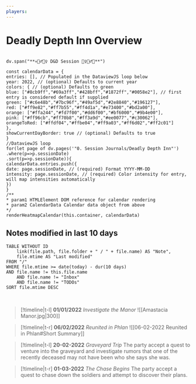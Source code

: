 ```yaml
---
players:
---
```

# Deadly Depth Inn Overview
 
```dataviewjs

dv.span("**💀🧙‍♂️🧙‍♀️ D&D Session 🧙‍♀️🧙‍♂️💀**")

const calendarData = {
entries: [], // Populated in the DataviewJS loop below
year: 2022, // (optional) Defaults to current year
colors: { // (optional) Defaults to green
blue: ["#8cb9ff","#69a3ff","#428bff","#1872ff","#0058e2"], // first entry is considered default if supplied
green: ["#c6e48b","#7bc96f","#49af5d","#2e8840","#196127"],
red: ["#ff9e82","#ff7b55","#ff4d1a","#e73400","#bd2a00"],
orange: ["#ffa244","#fd7f00","#dd6f00","#bf6000","#9b4e00"],
pink: ["#ff96cb","#ff70b8","#ff3a9d","#ee0077","#c30062"],
orangeToRed: ["#ffdf04","#ffbe04","#ff9a03","#ff6d02","#ff2c01"]
},
showCurrentDayBorder: true // (optional) Defaults to true
}
//DataviewJS loop
for(let page of dv.pages('"0. Session Journals/Deadly Depth Inn"')
.where(p=>p.sessionDate)
.sort(p=>p.sessionDate)){
calendarData.entries.push({
date: page.sessionDate, // (required) Format YYYY-MM-DD
intensity: page.sessionDate, // (required) Color intensity for entry, will map intensities automatically
})
}
/**
* param1 HTMLElement DOM reference for calendar rendering
* param2 CalendarData Calendar data object from above
*/
renderHeatmapCalendar(this.container, calendarData)
```

## Notes modified in last 10 days

```dataview
TABLE WITHOUT ID
    link(file.path, file.folder + " / " + file.name) AS "Note",
    file.mtime AS "Last modified"
FROM "/"
WHERE file.mtime >= date(today) - dur(10 days)
AND file.name != this.file.name
    AND file.name != "Inbox"
    AND file.name != "TODOs"
SORT file.mtime DESC 
```

<br>

> [!timeline|t-l] **01/01/2022** _Investigate the Manor_
> ![[Amastacia Manor.jpg|300]]

> [!timeline|t-r] **06/02/2022** *Reunited in Phlan*
> ![[06-02-2022 Reunited in Phlan#Short Summary]]

> [!timeline|t-l] **20-02-2022** _Graveyard Trip_
> The party accept a quest to venture into the graveyard and investigate rumors that one of the recently deceased may not have been who she says she was. 

> [!timeline|t-r] **01-03-2022** *The Chase Begins*
> The party accept a quest to chase down the soldiers and attempt to discover their plans. 

